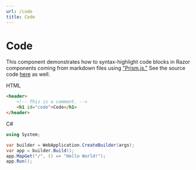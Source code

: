 ```yaml
---
url: /code
title: Code
---
```


# Code

This component demonstrates how to syntax-highlight code blocks in Razor components coming from markdown files using ["Prism.js."](https://prismjs.com/) See the source code [here](https://github.com/jsakamoto/MD2RazorGenerator/blob/main/SampleSites/BlazorWasmApp1/Pages/Code.md.cs) as well.

HTML

```html
<header>
    <!-- This is a comment. -->
    <h1 id="code">Code</h1>
</header>
```

C#

```csharp
using System;

var builder = WebApplication.CreateBuilder(args);
var app = builder.Build();
app.MapGet("/", () => "Hello World!");
app.Run();
```